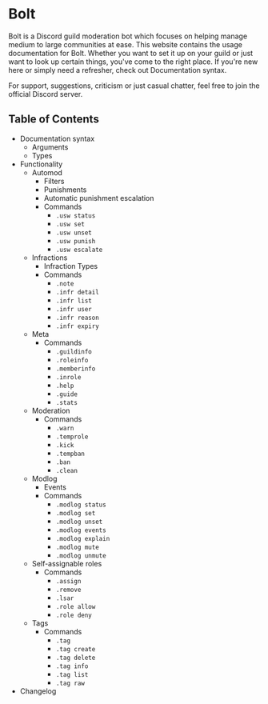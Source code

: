 <style>a{text-decoration:none;}</style>

# Bolt
Bolt is a Discord guild moderation bot which focuses on helping manage medium to large communities at ease.
This website contains the usage documentation for Bolt.
Whether you want to set it up on your guild or just want to look up certain things, you've come to the right place.
If you're new here or simply need a refresher, check out [Documentation syntax](documentation_syntax).

For support, suggestions, criticism or just casual chatter, feel free to join the [official Discord server](https://discord.gg/5REguKf).

## Table of Contents
* [Documentation syntax](documentation_syntax)
  * [Arguments](documentation_syntax#arguments)
  * [Types](documentation_syntax#types)
* Functionality
  * [Automod](cogs/automod)
    * [Filters](cogs/automod#filters)
    * [Punishments](cogs/automod#punishments)
    * [Automatic punishment escalation](cogs/automod#automatic_punishment_escalation)
    * [Commands](cogs/automod#cogs)
      * [`.usw status`](cogs/automod#usw-status)
      * [`.usw set`](cogs/automod#usw-set-ltrulestrgt-ltcountintgt-per-ltintervalintgt)
      * [`.usw unset`](cogs/automod#usw-unset-ltrulestrgt)
      * [`.usw punish`](cogs/automod#usw-punish-ltpunishmentgt)
      * [`.usw escalate`](cogs/automod#usw-escalate-onoff)
  * [Infractions](cogs/infractions)
    * [Infraction Types](cogs/infractions#infraction-types)
    * [Commands](cogs/infractions#commands)
      * [`.note`](cogs/infractions#note-ltusermembergt-ltnotestrgt)
      * [`.infr detail`](cogs/infractions#infr-detail-ltidintgt)
      * [`.infr list`](cogs/infractions#infr-list-typestr)
      * [`.infr user`](cogs/infractions#infr-user-ltusersnowflakemembergt)
      * [`.infr reason`](cogs/infractions#infr-reason-ltidintgt-ltnew_reasonstrgt)
      * [`.infr expiry`](cogs/infractions#infr-expiry-ltidintgt-ltnew_expirydurationgt)
  * [Meta](cogs/meta)
    * [Commands](cogs/meta#commands)
      * [`.guildinfo`](cogs/meta#guildinfo-guildsnowflake)
      * [`.roleinfo`](cogs/meta#roleinfo-ltrolerolegt)
      * [`.memberinfo`](cogs/meta#memberinfo-membermember)
      * [`.inrole`](cogs/meta#inrole-rolerole)
      * [`.help`](cogs/meta#help-commandstr)
      * [`.guide`](cogs/meta#guide)
      * [`.stats`](cogs/meta#stats)
  * [Moderation](cogs/moderation)
    * [Commands](cogs/moderation#commands)
      * [`.warn`](cogs/moderation#warn-ltusermembergt-ltreasonstrgt)
      * [`.temprole`](cogs/moderation#temprole-ltusermembergt-ltrolerolegt-ltdurationdurationgt-reasonstr)
      * [`.kick`](cogs/moderation#kick-ltusermembergt-reasonstr)
      * [`.tempban`](cogs/moderation#tempban-ltusersnowflakemembergt-ltdurationdurationgt-reasonstr)
      * [`.ban`](cogs/moderation#ban-ltusersnowflakemembergt-reasonstr)
      * [`.clean`](cogs/moderation#clean)
  * [Modlog](cogs/modlog)
    * [Events](cogs/modlog#events)
    * [Commands](cogs/modlog#commands)
      * [`.modlog status`](cogs/modlog#modlog-status)
      * [`.modlog set`](cogs/modlog#modlog-set-lteventstrgt-ltchanneltextchannelgt)
      * [`.modlog unset`](cogs/modlog#modlog-unset-lteventstrgt)
      * [`.modlog events`](cogs/modlog#modlog-events)
      * [`.modlog explain`](cogs/modlog#modlog-explain-lteventstrgt)
      * [`.modlog mute`](cogs/modlog#modlog-mute)
      * [`.modlog unmute`](cogs/modlog#modlog-unmute)
  * [Self-assignable roles](cogs/self_assignable_roles)
    * [Commands](cogs/self_assignable_roles#commands)
      * [`.assign`](cogs/self_assignable_roles#assign-ltrolerolegt)
      * [`.remove`](cogs/self_assignable_roles#remove-ltrolerolegt)
      * [`.lsar`](cogs/self_assignable_roles#lsar)
      * [`.role allow`](cogs/self_assignable_roles#role-allow-ltrolerolegt)
      * [`.role deny`](cogs/self_assignable_roles#role-deny-ltrolerolegt)
  * [Tags](cogs/tags)
    * [Commands](cogs/tags#commands)
      * [`.tag`](cogs/tags#tag-ltnamestrgt)
      * [`.tag create`](cogs/tags#tag-create-ltnamestrgt-ltcontentstrgt)
      * [`.tag delete`](cogs/tags#tag-delete-ltnamestrgt)
      * [`.tag info`](cogs/tags#tag-info-ltnamestrgt)
      * [`.tag list`](cogs/tags#tag-list)
      * [`.tag raw`](cogs/tags#tag-raw-ltnamestrgt)
* [Changelog](changelog)
